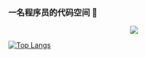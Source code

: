 ### 一名程序员的代码空间 👋
<div align="center"> <img src="https://github-readme-stats.vercel.app/api?username=Zzhgitup&show_icons=true&theme=tokyonight" /> </div>

[![Top Langs](https://github-readme-stats.vercel.app/api/top-langs/?username=Zzhgitup)](https://github.com/Zzhgitup/github-readme-stats)
<!--
**Zzhgitup/Zzhgitup** is a ✨ _special_ ✨ repository because its `README.md` (this file) appears on your GitHub profile.

Here are some ideas to get you started:

- 🔭 I’m currently working on ...
- 🌱 I’m currently learning ...
- 👯 I’m looking to collaborate on ...
- 🤔 I’m looking for help with ...
- 💬 Ask me about ...
- 📫 How to reach me: ...
- 😄 Pronouns: ...
- ⚡ Fun fact: ...
-->
